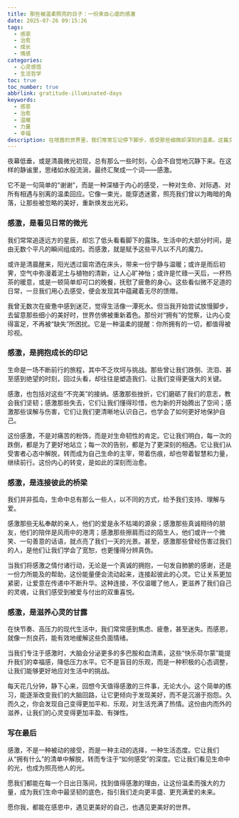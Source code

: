 ```yaml
---
title: 那些被温柔照亮的日子：一份来自心底的感激
date: 2025-07-26 09:15:26
tags:
  - 感恩
  - 治愈
  - 成长
  - 情感
categories:
  - 心灵感悟
  - 生活哲学
toc: true
toc_number: true
abbrlink: gratitude-illuminated-days
keywords:
  - 感恩
  - 治愈
  - 温暖
  - 力量
  - 幸福
description: 在喧嚣的世界里，我们常常忘记停下脚步，感受那些细微却深刻的温柔。这篇文章，是一份来自心底的感激，关于那些被爱、被理解、被照亮的日子，以及如何让感恩成为我们生命中最坚韧的力量。
---
```


夜幕低垂，或是清晨微光初现，总有那么一些时刻，心会不自觉地沉静下来。在这样的静谧里，思绪如水般流淌，最终汇聚成一个词——感激。

它不是一句简单的“谢谢”，而是一种深植于内心的感受，一种对生命、对际遇、对所有相遇与别离的温柔回应。它像一束光，能穿透迷雾，照亮我们曾以为晦暗的角落，让那些被忽略的美好，重新焕发出光彩。

### 感激，是看见日常的微光

我们常常追逐远方的星辰，却忘了低头看看脚下的露珠。生活中的大部分时间，是由无数个平凡的瞬间组成的。而感激，就是赋予这些平凡以不凡的魔力。

或许是清晨醒来，阳光透过窗帘洒在床头，带来一份宁静与温暖；或许是雨后初霁，空气中弥漫着泥土与植物的清新，让人心旷神怡；或许是忙碌一天后，一杯热茶的暖意，或是一顿简单却可口的晚餐，抚慰了疲惫的身心。这些看似微不足道的日常，一旦我们用心去感受，便会发现其中蕴藏着无尽的馈赠。

我曾无数次在疲惫中感到迷茫，觉得生活像一潭死水。但当我开始尝试放慢脚步，去留意那些细小的美好时，世界仿佛被重新着色。那份对“拥有”的觉察，让内心变得富足，不再被“缺失”所困扰。它是一种温柔的提醒：你所拥有的一切，都值得被珍视。

### 感激，是拥抱成长的印记

生命是一场不断前行的旅程，其中不乏坎坷与挑战。那些曾让我们跌倒、流泪、甚至感到绝望的时刻，回过头看，却往往是塑造我们、让我们变得更强大的关键。

感激，也包括对这些“不完美”的接纳。感激那些挫折，它们磨砺了我们的意志，教会我们坚韧；感激那些失去，它们让我们懂得珍惜，也为新的开始腾出了空间；感激那些误解与伤害，它们让我们更清晰地认识自己，也学会了如何更好地保护自己。

这份感激，不是对痛苦的粉饰，而是对生命韧性的肯定。它让我们明白，每一次的跌倒，都是为了更好地站立；每一次的告别，都是为了更深刻的相遇。它让我们从受害者心态中解脱，转而成为自己生命的主宰，带着伤痕，却也带着智慧和力量，继续前行。这份内心的转变，是如此的深刻而治愈。

### 感激，是连接彼此的桥梁

我们并非孤岛，生命中总有那么一些人，以不同的方式，给予我们支持、理解与爱。

感激那些无私奉献的亲人，他们的爱是永不枯竭的源泉；感激那些真诚相待的朋友，他们的陪伴是风雨中的港湾；感激那些擦肩而过的陌生人，他们或许一个微笑、一句善意的话语，就点亮了我们一天的光景。甚至，感激那些曾经伤害过我们的人，是他们让我们学会了宽恕，也更懂得分辨真伪。

当我们将感激之情付诸行动，无论是一个真诚的拥抱，一句发自肺腑的感谢，还是一份力所能及的帮助，这份能量便会流动起来，连接起彼此的心灵。它让关系更加紧密，让爱意在传递中不断升华。这种连接，不仅温暖了他人，更滋养了我们自己的灵魂，让我们感受到被爱与付出的双重喜悦。

### 感激，是滋养心灵的甘露

在快节奏、高压力的现代生活中，我们常常感到焦虑、疲惫，甚至迷失。而感恩，就像一剂良药，能有效地缓解这些负面情绪。

当我们专注于感激时，大脑会分泌更多的多巴胺和血清素，这些“快乐荷尔蒙”能提升我们的幸福感，降低压力水平。它不是盲目的乐观，而是一种积极的心态调整，让我们能够更好地应对生活中的挑战。

每天花几分钟，静下心来，回想今天值得感激的三件事，无论大小。这个简单的练习，能逐渐改变我们的大脑回路，让它更倾向于发现美好，而不是沉溺于抱怨。久而久之，你会发现自己变得更加平和、乐观，对生活充满了热情。这份由内而外的滋养，让我们的心灵变得更加丰盈、有弹性。

### 写在最后

感激，不是一种被动的接受，而是一种主动的选择，一种生活态度。它让我们从“拥有什么”的清单中解脱，转而专注于“如何感受”的深度。它让我们看见生命中的光，也成为照亮他人的光。

愿我们都能在每一个日出日落间，找到值得感激的理由，让这份温柔而强大的力量，成为我们生命中最坚韧的底色，指引我们走向更丰盛、更充满爱的未来。

愿你我，都能在感恩中，遇见更美好的自己，也遇见更美好的世界。